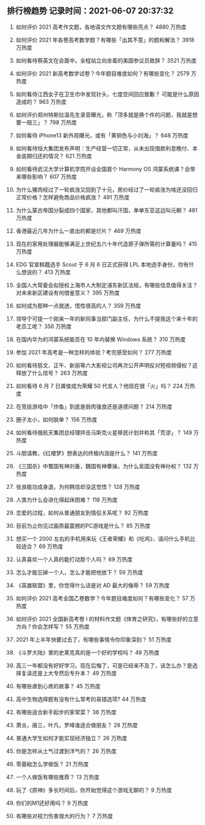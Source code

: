 
## 排行榜趋势 记录时间：2021-06-07 20:37:32
  
  1. 如何评价 2021 高考作文题，各地语文作文题有哪些亮点？ 4880 万热度
    
  2. 如何评价 2021 年各卷高考数学题？有哪些「出其不意」的题和解法？ 3918 万热度
    
  3. 如何看待蔡英文在会面中，全程站立向坐着的美国参议员致辞？ 3521 万热度
    
  4. 如何评价 2021 新高考数学试卷？今年题目难度如何？有哪些变化？ 2579 万热度
    
  5. 如何看待江西女子在卫生巾中发现针头，七度空间回应致歉？ 可能是什么原因造成的？ 963 万热度
    
  6. 如何评价郑州特斯拉温先生录音曝光，称「顶多就是换个件的问题，我就是想要一赔三」？ 798 万热度
    
  7. 如何看待 iPhone13 新外观曝光，或有「黄铜色与小刘海」？ 648 万热度
    
  8. 如何看待恒大集团发布声明：生产经营一切正常，从未出现借款利息晚付、本金逾期归还的情况？ 621 万热度
    
  9. 如何看待武汉大学计算机学院开设全国首个 Harmony OS 鸿蒙系统课？会带来哪些影响？ 607 万热度
    
  10. 为什么猪肉经过了一轮疯涨又回到了十元，房价经过了一轮疯涨为啥还没回归正常价格？怎样避免商品价格疯涨？ 491 万热度
    
  11. 为什么蒙古帝国分裂成四个国家，其他都叫汗国，单单东亚这边叫元朝？ 481 万热度
    
  12. 香港最近几年为什么一直出的都是烂片？ 469 万热度
    
  13. 现在的家用处理器能够满足上世纪五六十年代造原子弹所需的计算量吗？ 415 万热度
    
  14. EDG 官宣韩籍选手 Scout 于 6 月 6 日正式获得 LPL 本地选手身份，你有什么想说的？ 413 万热度
    
  15. 全国人大常委会拟授权上海市人大制定浦东新区法规，有哪些信息值得关注？对未来新区建设有何借鉴意义？ 395 万热度
    
  16. 如何成为那种一点就透，悟性很高的人？ 359 万热度
    
  17. 领导宁可提一个刚来一年的新同事当部门副主任，为什么不提我这个来十年的老员工呢？ 356 万热度
    
  18. 在国内华为的鸿蒙系统能否在 10 年内替换 Windows 系统？ 310 万热度
    
  19. 参加 2021 年高考是一种怎样的体验？考完感受如何？ 277 万热度
    
  20. 如何看待慈文、正午、新丽等六大影视公司再次公开声明反对短视频侵权？这释放了什么信号？ 263 万热度
    
  21. 如何看待 6 月 7 日龚俊成为荣耀 50 代言人？他现在很「火」吗？ 224 万热度
    
  22. 在竞技游戏中「炸鱼」到底是弱肉强食还是道德问题？ 214 万热度
    
  23. 圈子太小，如何脱单？ 156 万热度
    
  24. 如何看待俄航天集团总经理抨击马斯克火星移民计划并称其「荒谬」？ 149 万热度
    
  25. 斗胆请教，《红楼梦》想表达的终极内涵是什么？ 141 万热度
    
  26. 《三国杀》中蜀国有神刘备，魏国有神曹操，为什么吴国没有神孙权？ 132 万热度
    
  27. 张良能功成身退，为何韩信却没这觉悟？ 128 万热度
    
  28. 人类为什么会进化得起床困难？ 118 万热度
    
  29. 恋爱的过程，如何从普通朋友到情侣关系呢？ 92 万热度
    
  30. 目前为止你见过画质最震撼的PC游戏是什么？ 85 万热度
    
  31. 想买一个 2000 左右的手机用来玩《王者荣耀》和《吃鸡》，请问什么手机比较适合？ 69 万热度
    
  32. 认真喜欢一个人真的能打动那个人吗？ 69 万热度
    
  33. 怎么才能忘掉一个人，怎么才能把他放下？ 59 万热度
    
  34. 《英雄联盟》里，你觉得什么话是对 AD 最大的侮辱？ 59 万热度
    
  35. 如何评价 2021 高考全国乙卷数学？今年题目难度如何？有哪些变化？ 57 万热度
    
  36. 如何评价 2021 全国新高考卷 I 的材料作文题《体育之研究》，有哪些好的立意方向？你会怎样写？ 55 万热度
    
  37. 2021 年上半年快要过去了，有哪些事情令你印象深刻？ 51 万热度
    
  38. 《斗罗大陆》里的史莱克真的是一个好的学校吗？ 49 万热度
    
  39. 高三一年都没有好好学习，现在后悔了，可是已经来不及了，该怎么办？是选择复读还是上大专然后专升本？ 49 万热度
    
  40. 有哪些虐到心疼的故事？ 45 万热度
    
  41. 高中生物选择题有没有什么常考的易错选项? 44 万热度
    
  42. 有哪些适合新手起步的家常菜？ 36 万热度
    
  43. 萧炎，唐三，叶凡，罗峰谁适合做朋友？ 28 万热度
    
  44. 普通大学生如何才能实现经济独立？ 26 万热度
    
  45. 你是怎样从土气过渡到洋气的？ 26 万热度
    
  46. 零基础怎么学做饭？ 21 万热度
    
  47. 一个人做饭有哪些推荐？ 13 万热度
    
  48. 玩了《原神》多长时间后，你开始觉得这个游戏无聊的？ 9 万热度
    
  49. 你们的M1还好用吗？ 9 万热度
    
  50. 有哪些对视力伤害很大的行为？ 7 万热度
    